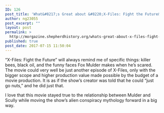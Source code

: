 ```yaml
---
ID: 126
post_title: 'What&#8217;s Great about &#8220;X-Files: Fight the Future&#8221;'
author: ng23055
post_excerpt: ""
layout: post
permalink: >
  http://morgazine.shepherdhistory.org/whats-great-about-x-files-fight-the-future/
published: true
post_date: 2017-07-15 11:50:04
---
```

“X-Files: Fight the Future” will always remind me of specific things: killer bees, black oil, and the funny faces Fox Mulder makes when he’s scared. The movie could very well be just another episode of X-Files, only with the bigger scope and higher production value made possible by the budget of a movie production. It is as if the show’s creator was told that he could “just go nuts,” and he did just that.

I love that this movie stayed true to the relationship between Mulder and Scully while moving the show’s alien conspiracy mythology forward in a big way.